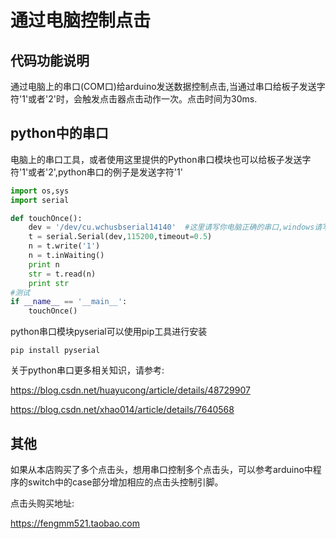 # 通过电脑控制点击

## 代码功能说明

通过电脑上的串口(COM口)给arduino发送数据控制点击,当通过串口给板子发送字符'1'或者'2'时，会触发点击器点击动作一次。点击时间为30ms.

## python中的串口
电脑上的串口工具，或者使用这里提供的Python串口模块也可以给板子发送字符'1'或者'2',python串口的例子是发送字符'1'

```python
import os,sys
import serial

def touchOnce():
    dev = '/dev/cu.wchusbserial14140'  #这里请写你电脑正确的串口,windows请写"COM数字"这样的端口
    t = serial.Serial(dev,115200,timeout=0.5)
    n = t.write('1')
    n = t.inWaiting()
    print n
    str = t.read(n)
    print str
#测试
if __name__ == '__main__':
    touchOnce()
```

python串口模块pyserial可以使用pip工具进行安装
```shell
pip install pyserial
```

关于python串口更多相关知识，请参考:

https://blog.csdn.net/huayucong/article/details/48729907

https://blog.csdn.net/xhao014/article/details/7640568

## 其他

如果从本店购买了多个点击头，想用串口控制多个点击头，可以参考arduino中程序的switch中的case部分增加相应的点击头控制引脚。

点击头购买地址:

https://fengmm521.taobao.com